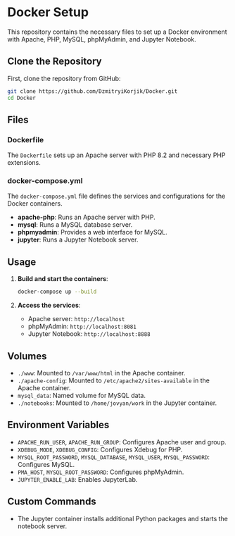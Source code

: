 # Docker Setup

This repository contains the necessary files to set up a Docker environment with Apache, PHP, MySQL, phpMyAdmin, and Jupyter Notebook.

## Clone the Repository

First, clone the repository from GitHub:

```sh
git clone https://github.com/DzmitryiKorjik/Docker.git
cd Docker
```

## Files

### Dockerfile

The `Dockerfile` sets up an Apache server with PHP 8.2 and necessary PHP extensions.

### docker-compose.yml

The `docker-compose.yml` file defines the services and configurations for the Docker containers.

- **apache-php**: Runs an Apache server with PHP.
- **mysql**: Runs a MySQL database server.
- **phpmyadmin**: Provides a web interface for MySQL.
- **jupyter**: Runs a Jupyter Notebook server.

## Usage

1. **Build and start the containers**:
    ```sh
    docker-compose up --build
    ```

2. **Access the services**:
    - Apache server: `http://localhost`
    - phpMyAdmin: `http://localhost:8081`
    - Jupyter Notebook: `http://localhost:8888`

## Volumes

- `./www`: Mounted to `/var/www/html` in the Apache container.
- `./apache-config`: Mounted to `/etc/apache2/sites-available` in the Apache container.
- `mysql_data`: Named volume for MySQL data.
- `./notebooks`: Mounted to `/home/jovyan/work` in the Jupyter container.

## Environment Variables

- `APACHE_RUN_USER`, `APACHE_RUN_GROUP`: Configures Apache user and group.
- `XDEBUG_MODE`, `XDEBUG_CONFIG`: Configures Xdebug for PHP.
- `MYSQL_ROOT_PASSWORD`, `MYSQL_DATABASE`, `MYSQL_USER`, `MYSQL_PASSWORD`: Configures MySQL.
- `PMA_HOST`, `MYSQL_ROOT_PASSWORD`: Configures phpMyAdmin.
- `JUPYTER_ENABLE_LAB`: Enables JupyterLab.

## Custom Commands

- The Jupyter container installs additional Python packages and starts the notebook server.

